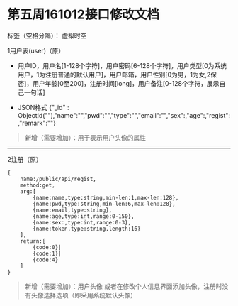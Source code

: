 # 第五周161012接口修改文档

标签（空格分隔）： 虚拟时空


1用户表(user)（原）

* 用户ID，用户名[1-128个字符]，用户密码[6-128个字符]，用户类型[0为系统用户，1为注册普通的默认用户]，用户邮箱，用户性别[0为男，1为女,2保密]，用户年龄[0至200]，注册时间[long]，用户备注[0-128个字符，展示自己一句话]

* JSON格式
{"_id" : ObjectId(""),"name":"","pwd":"","type":"","email":"","sex":,"age":,"regist":,"remark":""}

> 新增（需要增加）：用于表示用户头像的属性

***
2注册（原）

```
{
    name:/public/api/regist,
    method:get,
    arg:[
        {name:name,type:string,min-len:1,max-len:128},
        {name:pwd,type:string,min-len:6,max-len:128},
        {name:email,type:string},
        {name:age,type:int,range:0-150},
        {name:sex:,type:int,range:0-3},
        {name:token,type:string,length:16}
    ],
    return:[
        {code:0}|
        {code:1}|
        {code:4}
    ]
}
```
> 新增（需要增加）：用户头像
或者在修改个人信息界面添加头像，注册时没有头像选择选项（即采用系统默认头像）
